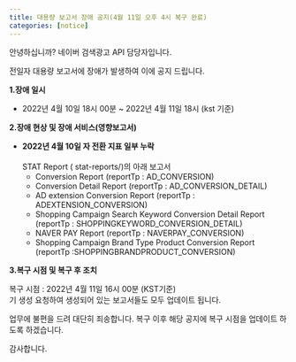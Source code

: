 ```yaml
---
title: 대용량 보고서 장애 공지(4월 11일 오후 4시 복구 완료)
categories: [notice]
---
```


안녕하십니까? 네이버 검색광고 API 담당자입니다.

전일자 대용량 보고서에 장애가 발생하여 이에 공지 드립니다. 

**1.장애 일시** <br>
   * 2022년 4월 10일 18시 00분 ~ 2022년 4월 11일 18시 (kst 기준)
   

**2.장애 현상 및 장애 서비스(영향보고서)** <br>  
* **2022년 4월 10일 자 전환 지표 일부 누락** <br>  
  STAT Report ( stat-reports/)의 아래 보고서<br>
  * Conversion Report (reportTp : AD_CONVERSION)<br>
  * Conversion Detail Report (reportTp : AD_CONVERSION_DETAIL)<br>
  * AD extension Conversion Report (reportTp : ADEXTENSION_CONVERSION)<br>
  * Shopping Campaign Search Keyword Conversion Detail Report<br>
  (reportTp : SHOPPINGKEYWORD_CONVERSION_DETAIL)<br>
  * NAVER PAY Report (reportTp : NAVERPAY_CONVERSION)<br>
  * Shopping Campaign Brand Type Product Conversion Report<br>
  (reportTp :SHOPPINGBRANDPRODUCT_CONVERSION)<br>

   

**3.복구 시점 및 복구 후 조치** 
   
   복구 시점 : 2022년 4월 11일 16시 00분 (KST기준)<br>
   기 생성 요청하여 생성되어 있는 보고서들도 모두 업데이트 됩니다.

업무에 불편을 드려 대단히 죄송합니다. 복구 이후 해당 공지에 복구 시점을 업데이트 하도록 하겠습니다. 

감사합니다. 
